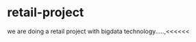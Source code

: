 # retail-project
we are doing a retail project with bigdata technology.....,&lt;&lt;&lt;&lt;&lt;&lt;
